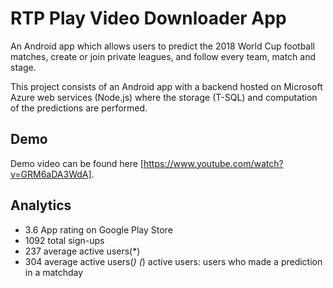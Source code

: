 # RTP Play Video Downloader App
An Android app which allows users to predict the 2018 World Cup football matches, create or join private leagues, and follow every team, match and stage. 

This project consists of an Android app with a backend hosted on Microsoft Azure web services (Node.js) where the storage (T-SQL) and computation of the predictions are performed.

## Demo
Demo video can be found here [https://www.youtube.com/watch?v=GRM6aDA3WdA].

## Analytics
- 3.6 App rating on Google Play Store
- 1092 total sign-ups
- 237 average active users(*)
- 304 average active users(*)
(*) active users: users who made a prediction in a matchday